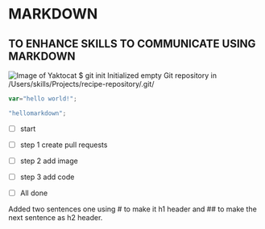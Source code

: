 # MARKDOWN 
##  TO ENHANCE SKILLS TO COMMUNICATE USING MARKDOWN
![Image of Yaktocat](https://octodex.github.com/images/yaktocat.png)
$ git init
Initialized empty Git repository in /Users/skills/Projects/recipe-repository/.git/
```javascript
var="hello world!";
```
```javascript
"hellomarkdown";
```
- [ ] start
- [ ] step 1 create pull requests
- [ ] step 2 add image
- [ ] step 3 add code
- [ ] All done






















Added two sentences one using # to make it h1 header and ## to make the next sentence as h2 header.
